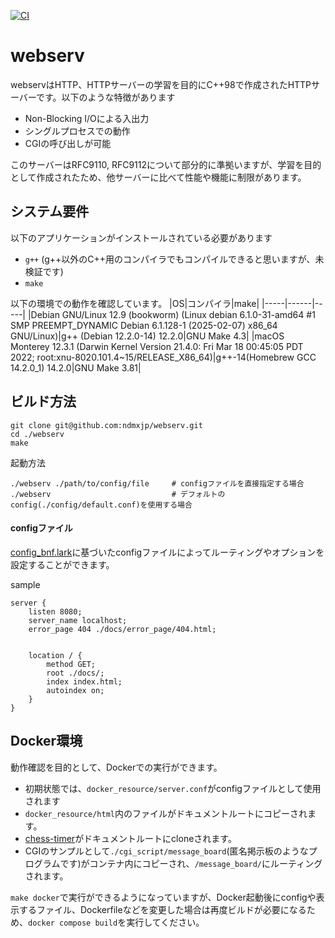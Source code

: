[![CI](https://github.com/Maitneel/webserv/actions/workflows/lint.yml/badge.svg)](https://github.com/Maitneel/webserv/actions/workflows/lint.yml)

# webserv
webservはHTTP、HTTPサーバーの学習を目的にC++98で作成されたHTTPサーバーです。以下のような特徴があります
- Non-Blocking I/Oによる入出力
- シングルプロセスでの動作
- CGIの呼び出しが可能

このサーバーはRFC9110, RFC9112について部分的に準拠いますが、学習を目的として作成されたため、他サーバーに比べて性能や機能に制限があります。


## システム要件

以下のアプリケーションがインストールされている必要があります
- `g++` (g++以外のC++用のコンパイラでもコンパイルできると思いますが、未検証です) 
- `make`

以下の環境での動作を確認しています。
|OS|コンパイラ|make|
|-----|------|-----|
|Debian GNU/Linux 12.9 (bookworm) (Linux debian 6.1.0-31-amd64 #1 SMP PREEMPT_DYNAMIC Debian 6.1.128-1 (2025-02-07) x86_64 GNU/Linux)|g++ (Debian 12.2.0-14) 12.2.0|GNU Make 4.3|
|macOS Monterey 12.3.1 (Darwin Kernel Version 21.4.0: Fri Mar 18 00:45:05 PDT 2022; root:xnu-8020.101.4~15/RELEASE_X86_64)|g++-14(Homebrew GCC 14.2.0_1) 14.2.0|GNU Make 3.81|

## ビルド方法
```
git clone git@github.com:ndmxjp/webserv.git
cd ./webserv
make
```
起動方法
```
./webserv ./path/to/config/file     # configファイルを直接指定する場合
./webserv                           # デフォルトのconfig(./config/default.conf)を使用する場合
```

#### configファイル
[config_bnf.lark](config_bnf.lark)に基づいたconfigファイルによってルーティングやオプションを設定することができます。

sample
```
server {
    listen 8080;
    server_name localhost;
    error_page 404 ./docs/error_page/404.html;


    location / {
        method GET;
        root ./docs/;
        index index.html;
        autoindex on;
    }
}
```

## Docker環境
動作確認を目的として、Dockerでの実行ができます。
- 初期状態では、`docker_resource/server.conf`がconfigファイルとして使用されます
- `docker_resource/html`内のファイルがドキュメントルートにコピーされます。
- [chess-timer](https://github.com/maitneel/chess-timer)がドキュメントルートにcloneされます。
- CGIのサンプルとして`./cgi_script/message_board`(匿名掲示板のようなプログラムです)がコンテナ内にコピーされ、`/message_board/`にルーティングされます。

`make docker`で実行ができるようになっていますが、Docker起動後にconfigや表示するファイル、Dockerfileなどを変更した場合は再度ビルドが必要になるため、`docker compose build`を実行してください。


